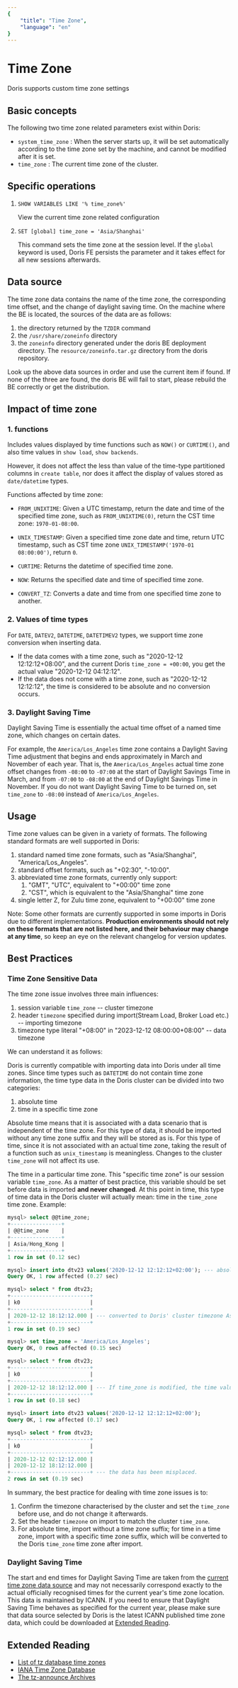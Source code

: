 ```yaml
---
{
    "title": "Time Zone",
    "language": "en"
}
---
```


<!-- 
Licensed to the Apache Software Foundation (ASF) under one
or more contributor license agreements.  See the NOTICE file
distributed with this work for additional information
regarding copyright ownership.  The ASF licenses this file
to you under the Apache License, Version 2.0 (the
"License"); you may not use this file except in compliance
with the License.  You may obtain a copy of the License at

  http://www.apache.org/licenses/LICENSE-2.0

Unless required by applicable law or agreed to in writing,
software distributed under the License is distributed on an
"AS IS" BASIS, WITHOUT WARRANTIES OR CONDITIONS OF ANY
KIND, either express or implied.  See the License for the
specific language governing permissions and limitations
under the License.
-->

# Time Zone

Doris supports custom time zone settings

## Basic concepts

The following two time zone related parameters exist within Doris:

- `system_time_zone` : When the server starts up, it will be set automatically according to the time zone set by the machine, and cannot be modified after it is set.
- `time_zone` : The current time zone of the cluster.

## Specific operations

1. `SHOW VARIABLES LIKE '% time_zone%'`

    View the current time zone related configuration

2. `SET [global] time_zone = 'Asia/Shanghai'`

   This command sets the time zone at the session level. If the `global` keyword is used, Doris FE persists the parameter and it takes effect for all new sessions afterwards.

## Data source

The time zone data contains the name of the time zone, the corresponding time offset, and the change of daylight saving time. On the machine where the BE is located, the sources of the data are as follows:

1. the directory returned by the `TZDIR` command
2. the `/usr/share/zoneinfo` directory
3. the `zoneinfo` directory generated under the doris BE deployment directory. The `resource/zoneinfo.tar.gz` directory from the doris repository.

Look up the above data sources in order and use the current item if found. If none of the three are found, the doris BE will fail to start, please rebuild the BE correctly or get the distribution.

## Impact of time zone

### 1. functions

Includes values displayed by time functions such as `NOW()` or `CURTIME()`, and also time values in `show load`, `show backends`.

However, it does not affect the less than value of the time-type partitioned columns in `create table`, nor does it affect the display of values stored as `date/datetime` types.

Functions affected by time zone:

* `FROM_UNIXTIME`: Given a UTC timestamp, return the date and time of the specified time zone, such as `FROM_UNIXTIME(0)`, return the CST time zone: `1970-01-08:00`.

* `UNIX_TIMESTAMP`: Given a specified time zone date and time, return UTC timestamp, such as CST time zone `UNIX_TIMESTAMP('1970-01 08:00:00')`, return `0`.

* `CURTIME`: Returns the datetime of specified time zone.

* `NOW`: Returns the specified date and time of specified time zone.

* `CONVERT_TZ`: Converts a date and time from one specified time zone to another.

### 2. Values of time types

For `DATE`, `DATEV2`, `DATETIME`, `DATETIMEV2` types, we support time zone conversion when inserting data.

- If the data comes with a time zone, such as "2020-12-12 12:12:12+08:00", and the current Doris `time_zone = +00:00`, you get the actual value "2020-12-12 04:12:12".
- If the data does not come with a time zone, such as "2020-12-12 12:12:12", the time is considered to be absolute and no conversion occurs.

### 3. Daylight Saving Time

Daylight Saving Time is essentially the actual time offset of a named time zone, which changes on certain dates.

For example, the `America/Los_Angeles` time zone contains a Daylight Saving Time adjustment that begins and ends approximately in March and November of each year. That is, the `America/Los_Angeles` actual time zone offset changes from `-08:00` to `-07:00` at the start of Daylight Savings Time in March, and from `-07:00` to `-08:00` at the end of Daylight Savings Time in November.
If you do not want Daylight Saving Time to be turned on, set `time_zone` to `-08:00` instead of `America/Los_Angeles`.

## Usage

Time zone values can be given in a variety of formats. The following standard formats are well supported in Doris:

1. standard named time zone formats, such as "Asia/Shanghai", "America/Los_Angeles".
2. standard offset formats, such as "+02:30", "-10:00".
3. abbreviated time zone formats, currently only support:
   1. "GMT", "UTC", equivalent to "+00:00" time zone
   2. "CST", which is equivalent to the "Asia/Shanghai" time zone
4. single letter Z, for Zulu time zone, equivalent to "+00:00" time zone

Note: Some other formats are currently supported in some imports in Doris due to different implementations. **Production environments should not rely on these formats that are not listed here, and their behaviour may change at any time**, so keep an eye on the relevant changelog for version updates.

## Best Practices

### Time Zone Sensitive Data

The time zone issue involves three main influences:

1. session variable `time_zone` -- cluster timezone
2. header `timezone` specified during import(Stream Load, Broker Load etc.) -- importing timezone
3. timezone type literal "+08:00" in "2023-12-12 08:00:00+08:00" -- data timezone

We can understand it as follows:

Doris is currently compatible with importing data into Doris under all time zones. Since time types such as `DATETIME` do not contain time zone information, the time type data in the Doris cluster can be divided into two categories:

1. absolute time
2. time in a specific time zone

Absolute time means that it is associated with a data scenario that is independent of the time zone. For this type of data, it should be imported without any time zone suffix and they will be stored as is. For this type of time, since it is not associated with an actual time zone, taking the result of a function such as `unix_timestamp` is meaningless. Changes to the cluster `time_zone` will not affect its use.

The time in a particular time zone. This "specific time zone" is our session variable `time_zone`. As a matter of best practice, this variable should be set before data is imported **and never changed**. At this point in time, this type of time data in the Doris cluster will actually mean: time in the `time_zone` time zone. Example:

```sql
mysql> select @@time_zone;
+----------------+
| @@time_zone    |
+----------------+
| Asia/Hong_Kong |
+----------------+
1 row in set (0.12 sec)

mysql> insert into dtv23 values('2020-12-12 12:12:12+02:00'); --- absolute timezone is +02:00
Query OK, 1 row affected (0.27 sec)

mysql> select * from dtv23;
+-------------------------+
| k0                      |
+-------------------------+
| 2020-12-12 18:12:12.000 | --- converted to Doris' cluster timezone Asia/Hong_Kong. This semantics should be maintained. 
+-------------------------+
1 row in set (0.19 sec)

mysql> set time_zone = 'America/Los_Angeles';
Query OK, 0 rows affected (0.15 sec)

mysql> select * from dtv23;
+-------------------------+
| k0                      |
+-------------------------+
| 2020-12-12 18:12:12.000 | --- If time_zone is modified, the time value does not change and its meaning is disturbed.
+-------------------------+
1 row in set (0.18 sec)

mysql> insert into dtv23 values('2020-12-12 12:12:12+02:00');
Query OK, 1 row affected (0.17 sec)

mysql> select * from dtv23;
+-------------------------+
| k0                      |
+-------------------------+
| 2020-12-12 02:12:12.000 |
| 2020-12-12 18:12:12.000 |
+-------------------------+ --- the data has been misplaced.
2 rows in set (0.19 sec)
```

In summary, the best practice for dealing with time zone issues is to:

1. Confirm the timezone characterised by the cluster and set the `time_zone` before use, and do not change it afterwards.
2. Set the header `timezone` on import to match the cluster `time_zone`.
3. For absolute time, import without a time zone suffix; for time in a time zone, import with a specific time zone suffix, which will be converted to the Doris `time_zone` time zone after import.

### Daylight Saving Time

The start and end times for Daylight Saving Time are taken from the [current time zone data source](#data-source) and may not necessarily correspond exactly to the actual officially recognised times for the current year's time zone location. This data is maintained by ICANN. If you need to ensure that Daylight Saving Time behaves as specified for the current year, please make sure that data source selected by Doris is the latest ICANN published time zone data, which could be downloaded at [Extended Reading](#extended-reading).

## Extended Reading

- [List of tz database time zones](https://en.wikipedia.org/wiki/List_of_tz_database_time_zones)
- [IANA Time Zone Database](https://www.iana.org/time-zones)
- [The tz-announce Archives](https://mm.icann.org/pipermail/tz-announce/)
